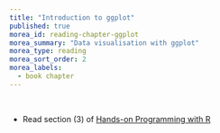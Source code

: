 ```yaml
---
title: "Introduction to ggplot"
published: true
morea_id: reading-chapter-ggplot
morea_summary: "Data visualisation with ggplot"
morea_type: reading
morea_sort_order: 2
morea_labels:
  - book chapter
---
```


<br/> 

* Read section (3) of [Hands-on Programming with R](https://r4ds.had.co.nz/data-visualisation.html)





